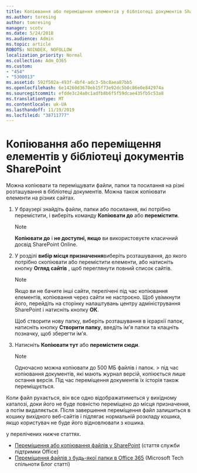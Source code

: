 ```yaml
---
title: Копіювання або переміщення елементів у бібліотеці документів SharePoint
ms.author: toresing
author: tomresing
manager: scotv
ms.date: 5/24/2018
ms.audience: Admin
ms.topic: article
ROBOTS: NOINDEX, NOFOLLOW
localization_priority: Normal
ms.collection: Adm_O365
ms.custom:
- "454"
- "5300013"
ms.assetid: 592f502a-493f-4bf4-adc3-5bc8aea87bb5
ms.openlocfilehash: 6e14260d3670eb15f73e92dc5b0c86e0e842974a
ms.sourcegitcommit: efdde3c24a0c1adfb8b6f5f59dcae435fb5c53a8
ms.translationtype: MT
ms.contentlocale: uk-UA
ms.lasthandoff: 11/19/2019
ms.locfileid: "38711777"
---
```

# <a name="copy-or-move-items-in-a-sharepoint-document-library"></a>Копіювання або переміщення елементів у бібліотеці документів SharePoint

Можна копіювати та переміщувати файли, папки та посилання на різні розташування в бібліотеці документів. Можна також копіювати елементи на різних сайтах. 
  
1. У браузері знайдіть файли, папки або посилання, які потрібно перемістити, і виберіть команду **Копіювати до** або **перемістити**.

    > [!NOTE]
    > **Копіювати до** і **не доступні, якщо** ви використовуєте класичний досвід SharePoint Online.
  
2. У розділі **вибір місця призначення**виберіть розташування, до якого потрібно скопіювати або перемістити елементи, або натисніть кнопку **Огляд сайтів** , щоб переглянути повний список сайтів.

    > [!NOTE]
    > Якщо ви не бачите інші сайти, перелічені під час копіювання елементів, копіювання через сайти не настроєно. Щоб увімкнути його, перейдіть на сторінку налаштувань центру адміністрування SharePoint і натисніть кнопку **ОК**.
  
    Щоб створити нову папку, виберіть розташування в ієрархії папок, натисніть кнопку **Створити папку**, введіть ім'я папки та клацніть позначку, щоб зберегти ім'я.

3. Натисніть **Копіювати тут** або **перемістити сюди**.

    > [!NOTE]
    > Одночасно можна копіювати до 500 МБ файлів і папок. > під час копіювання документів, які мають журнал версій, копіюється лише остання версія. Під час переміщення документів їх історія також переміщується.
  
 Коли файл рухається, він все одно відображатиметься у вихідному каталозі, доки його не буде повністю переміщено до місця призначення, а потім видаляється. Після завершення переміщення файл залишиться в кошику вихідного веб-сайтів і підлягає нормальній розкладу кошика, якщо користувач не буде його відновлювати з кошика.

у перелічених нижче статтях.

 - [Переміщення або копіювання файлів у SharePoint](https://support.office.com/article/move-or-copy-files-in-sharepoint-00e2f483-4df3-46be-a861-1f5f0c1a87bc) (стаття служби підтримки Office)
 - [Переміщення файлів з будь-якої папки в Office 365](https://techcommunity.microsoft.com/t5/Microsoft-SharePoint-Blog/Now-move-files-anywhere-in-Office-365-SharePoint-and-OneDrive/ba-p/146973) (Microsoft Tech спільноти Блог статті)  